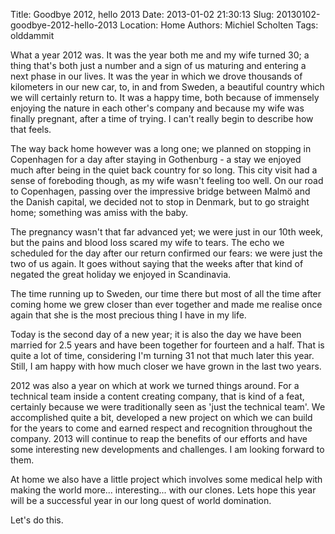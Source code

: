 Title: Goodbye 2012, hello 2013
Date: 2013-01-02 21:30:13
Slug: 20130102-goodbye-2012-hello-2013
Location: Home
Authors: Michiel Scholten
Tags: olddammit

<p>What a year 2012 was. It was the year both me and my wife turned 30; a thing that's both just a number and a sign of us maturing and entering a next phase in our lives. It was the year in which we drove thousands of kilometers in our new car, to, in and from Sweden, a beautiful country which we will certainly return to. It was a happy time, both because of immensely enjoying the nature in each other's company and because my wife was finally pregnant, after a time of trying. I can't really begin to describe how that feels.</p>

<p>The way back home however was a long one; we planned on stopping in Copenhagen for a day after staying in Gothenburg - a stay we enjoyed much after being in the quiet back country for so long. This city visit had a sense of foreboding though, as my wife wasn't feeling too well. On our road to Copenhagen, passing over the impressive bridge between Malm&ouml; and the Danish capital, we decided not to stop in Denmark, but to go straight home; something was amiss with the baby.</p>

<p>The pregnancy wasn't that far advanced yet; we were just in our 10th week, but the pains and blood loss scared my wife to tears. The echo we scheduled for the day after our return confirmed our fears: we were just the two of us again. It goes without saying that the weeks after that kind of negated the great holiday we enjoyed in Scandinavia.</p>

<p>The time running up to Sweden, our time there but most of all the time after coming home we grew closer than ever together and made me realise once again that she is the most precious thing I have in my life.</p>

<p>Today is the second day of a new year; it is also the day we have been married for 2.5 years and have been together for fourteen and a half. That is quite a lot of time, considering I'm turning 31 not that much later this year. Still, I am happy with how much closer we have grown in the last two years.</p>

<p>2012 was also a year on which at work we turned things around. For a technical team inside a content creating company, that is kind of a feat, certainly because we were traditionally seen as 'just the technical team'. We accomplished quite a bit, developed a new project on which we can build for the years to come and earned respect and recognition throughout the company. 2013 will continue to reap the benefits of our efforts and have some interesting new developments and challenges. I am looking forward to them.</p>

<p>At home we also have a little project which involves some medical help with making the world more... interesting... with our clones. Lets hope this year will be a successful year in our long quest of world domination.</p>

<p>Let's do this.</p>